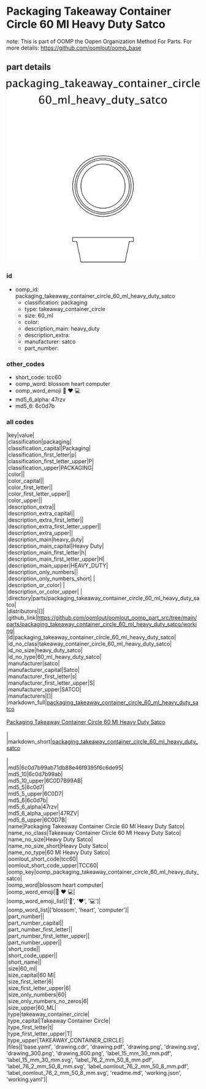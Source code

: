 # Packaging Takeaway Container Circle 60 Ml Heavy Duty Satco  

note: This is part of OOMP the Oopen Organization Method For Parts. For more details: https://github.com/oomlout/oomp_base

##  part details

[![](drawing_600.png)](drawing.png)




### id
* oomp_id: packaging_takeaway_container_circle_60_ml_heavy_duty_satco
  * classification: packaging
  * type: takeaway_container_circle
  * size: 60_ml
  * color: 
  * description_main: heavy_duty
  * description_extra: 
  * manufacturer: satco
  * part_number: 

### other_codes
* short_code: tcc60
* oomp_word: blossom heart computer
* oomp_word_emoji :blossom: :heart: :computer:
* md5_6_alpha: 47rzv
* md5_6: 6c0d7b

### all codes 
|key|value|  
|classification|packaging|  
|classification_capital|Packaging|  
|classification_first_letter|p|  
|classification_first_letter_upper|P|  
|classification_upper|PACKAGING|  
|color||  
|color_capital||  
|color_first_letter||  
|color_first_letter_upper||  
|color_upper||  
|description_extra||  
|description_extra_capital||  
|description_extra_first_letter||  
|description_extra_first_letter_upper||  
|description_extra_upper||  
|description_main|heavy_duty|  
|description_main_capital|Heavy Duty|  
|description_main_first_letter|h|  
|description_main_first_letter_upper|H|  
|description_main_upper|HEAVY_DUTY|  
|description_only_numbers||  
|description_only_numbers_short| |  
|description_or_color| |  
|description_or_color_upper| |  
|directory|parts/packaging_takeaway_container_circle_60_ml_heavy_duty_satco|  
|distributors|[]|  
|github_link|https://github.com/oomlout/oomlout_oomp_part_src/tree/main/parts/packaging_takeaway_container_circle_60_ml_heavy_duty_satco/working|  
|id|packaging_takeaway_container_circle_60_ml_heavy_duty_satco|  
|id_no_class|takeaway_container_circle_60_ml_heavy_duty_satco|  
|id_no_size|heavy_duty_satco|  
|id_no_type|60_ml_heavy_duty_satco|  
|manufacturer|satco|  
|manufacturer_capital|Satco|  
|manufacturer_first_letter|s|  
|manufacturer_first_letter_upper|S|  
|manufacturer_upper|SATCO|  
|manufacturers|[]|  
|markdown_full|[packaging_takeaway_container_circle_60_ml_heavy_duty_satco](https://github.com/oomlout/oomlout_oomp_part_src/tree/main/parts/packaging_takeaway_container_circle_60_ml_heavy_duty_satco/working)<br>[](https://github.com/oomlout/oomlout_oomp_part_src/tree/main/parts/packaging_takeaway_container_circle_60_ml_heavy_duty_satco/working)<br>[Packaging Takeaway Container Circle 60 Ml Heavy Duty Satco](https://github.com/oomlout/oomlout_oomp_part_src/tree/main/parts/packaging_takeaway_container_circle_60_ml_heavy_duty_satco/working)<br><br>|  
|markdown_short|[packaging_takeaway_container_circle_60_ml_heavy_duty_satco](https://github.com/oomlout/oomlout_oomp_part_src/tree/main/parts/packaging_takeaway_container_circle_60_ml_heavy_duty_satco/working)<br><br>|  
|md5|6c0d7b99ab71db88e46f9395f6c6de95|  
|md5_10|6c0d7b99ab|  
|md5_10_upper|6C0D7B99AB|  
|md5_5|6c0d7|  
|md5_5_upper|6C0D7|  
|md5_6|6c0d7b|  
|md5_6_alpha|47rzv|  
|md5_6_alpha_upper|47RZV|  
|md5_6_upper|6C0D7B|  
|name|Packaging Takeaway Container Circle 60 Ml Heavy Duty Satco|  
|name_no_class|Takeaway Container Circle 60 Ml Heavy Duty Satco|  
|name_no_size|Heavy Duty Satco|  
|name_no_size_short|Heavy Duty Satco|  
|name_no_type|60 Ml Heavy Duty Satco|  
|oomlout_short_code|tcc60|  
|oomlout_short_code_upper|TCC60|  
|oomp_key|oomp_packaging_takeaway_container_circle_60_ml_heavy_duty_satco|  
|oomp_word|blossom heart computer|  
|oomp_word_emoji|:blossom: :heart: :computer:|  
|oomp_word_emoji_list|[':blossom:', ':heart:', ':computer:']|  
|oomp_word_list|['blossom', 'heart', 'computer']|  
|part_number||  
|part_number_capital||  
|part_number_first_letter||  
|part_number_first_letter_upper||  
|part_number_upper||  
|short_code||  
|short_code_upper||  
|short_name||  
|size|60_ml|  
|size_capital|60 Ml|  
|size_first_letter|6|  
|size_first_letter_upper|6|  
|size_only_numbers|60|  
|size_only_numbers_no_zeros|6|  
|size_upper|60_ML|  
|type|takeaway_container_circle|  
|type_capital|Takeaway Container Circle|  
|type_first_letter|t|  
|type_first_letter_upper|T|  
|type_upper|TAKEAWAY_CONTAINER_CIRCLE|  
|files|['base.yaml', 'drawing.cdr', 'drawing.pdf', 'drawing.png', 'drawing.svg', 'drawing_300.png', 'drawing_600.png', 'label_15_mm_30_mm.pdf', 'label_15_mm_30_mm.svg', 'label_76_2_mm_50_8_mm.pdf', 'label_76_2_mm_50_8_mm.svg', 'label_oomlout_76_2_mm_50_8_mm.pdf', 'label_oomlout_76_2_mm_50_8_mm.svg', 'readme.md', 'working.json', 'working.yaml']|  
